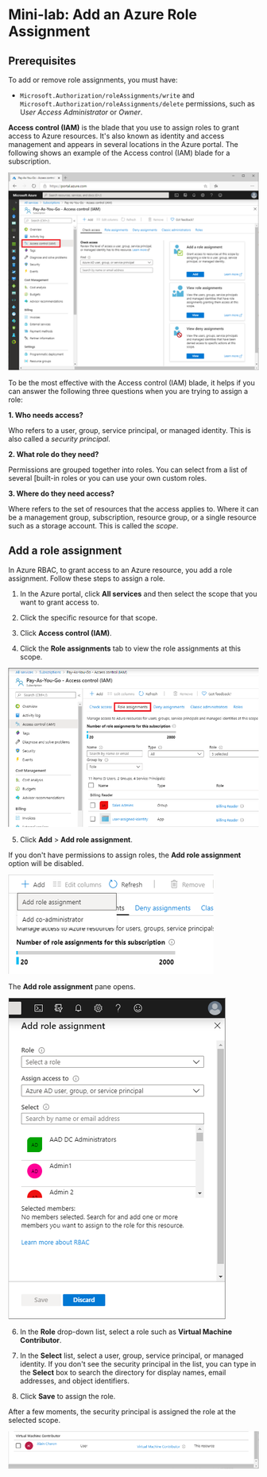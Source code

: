 # Mini-lab: Add an Azure Role Assignment 

## Prerequisites

To add or remove role assignments, you must have:

* ```Microsoft.Authorization/roleAssignments/write``` and ```Microsoft.Authorization/roleAssignments/delete``` permissions, such as U*ser Access Administrator* or *Owner*.


**Access control (IAM)** is the blade that you use to assign roles to grant access to Azure resources. It's also known as identity and access management and appears in several locations in the Azure portal. The following shows an example of the Access control (IAM) blade for a subscription.

![Access control (IAM) blade for a subscription](../../Linked_Image_Files/demo_RBAC_image1.png)

To be the most effective with the Access control (IAM) blade, it helps if you can answer the following three questions when you are trying to assign a role:

**1. Who needs access?**

Who refers to a user, group, service principal, or managed identity. This is also called a *security principal*.

**2. What role do they need?**

Permissions are grouped together into roles. You can select from a list of several [built-in roles or you can use your own custom roles.

**3. Where do they need access?**

Where refers to the set of resources that the access applies to. Where it can be a management group, subscription, resource group, or a single resource such as a storage account. This is called the *scope*.

## Add a role assignment

In Azure RBAC, to grant access to an Azure resource, you add a role assignment. Follow these steps to assign a role.

1. In the Azure portal, click **All services** and then select the scope that you want to grant access to. 

2. Click the specific resource for that scope.

3. Click **Access control (IAM)**.

4. Click the **Role assignments** tab to view the role assignments at this scope.

![Access control (IAM) and Role assignments tab](../../Linked_Image_Files/demo_RBAC_image2.png)

5. Click **Add** > **Add role assignment**.

If you don't have permissions to assign roles, the **Add role assignment** option will be disabled.

![Add menu](../../Linked_Image_Files/demo_RBAC_image3.png)

The **Add role assignment** pane opens.

![Add role assignment pane](../../Linked_Image_Files/demo_RBAC_image4.png)

6. In the **Role** drop-down list, select a role such as **Virtual Machine Contributor**.

7. In the **Select** list, select a user, group, service principal, or managed identity. If you don't see the security principal in the list, you can type in the **Select** box to search the directory for display names, email addresses, and object identifiers.

8. Click **Save** to assign the role.

After a few moments, the security principal is assigned the role at the selected scope.

![Add role assignment saved](../../Linked_Image_Files/demo_RBAC_image5.png)

 
